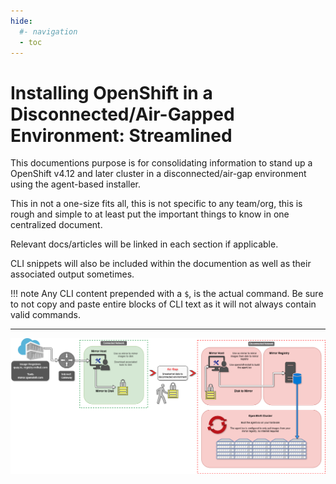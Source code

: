 ```yaml
---
hide:
  #- navigation
  - toc
---
```

# Installing OpenShift in a Disconnected/Air-Gapped Environment: Streamlined
This documentions purpose is for consolidating information to stand up a OpenShift v4.12 and later cluster in a disconnected/air-gap environment using the agent-based installer. 

This in not a one-size fits all, this is not specific to any team/org, this is rough and simple to at least put the important things to know in one centralized document. 

Relevant docs/articles will be linked in each section if applicable. 

CLI snippets will also be included within the documention as well as their associated output sometimes. 

!!! note
    Any CLI content prepended with a `$`, is the actual command. Be sure to not copy and paste entire blocks of CLI text as it will not always contain valid commands.  

---

![disco-diagram](./assets/images/disco-diagram.png)